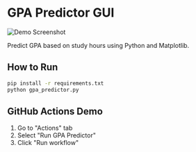 # GPA Predictor GUI

![Demo Screenshot](assets/demo-screenshot.png)

Predict GPA based on study hours using Python and Matplotlib.

## How to Run
```bash
pip install -r requirements.txt
python gpa_predictor.py
```

## GitHub Actions Demo
1. Go to "Actions" tab
2. Select "Run GPA Predictor"
3. Click "Run workflow"
